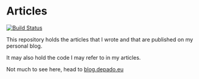 # Articles

[![Build Status](https://drone.depado.eu/api/badges/Depado/smallblog/status.svg)](https://drone.depado.eu/Depado/smallblog)

This repository holds the articles that I wrote and that are published on my
personal blog. 

It may also hold the code I may refer to in my articles.

Not much to see here, head to [blog.depado.eu](https://blog.depado.eu)
